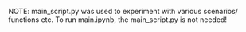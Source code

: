 NOTE: main_script.py was used to experiment with various scenarios/ functions etc. To run main.ipynb, the main_script.py is not needed!
